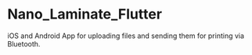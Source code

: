 # Nano_Laminate_Flutter
iOS and Android App for uploading files and sending them for printing via Bluetooth.
